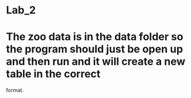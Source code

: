# Lab_2
# The zoo data is in the data folder so the program should just be open up and then run and it will create a new table in the correct
format.